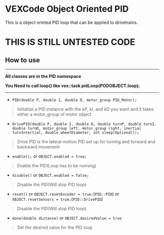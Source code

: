 # VEXCode Object Oriented PID

This is a object orinted PID loop that can be applied to drivetrains.

# **THIS IS STILL UNTESTED CODE**

## How to use
<hr>

**All classes are in the PID namespace**

**You Need to call loop() like vex::task pidLoop(PODOBJECT.loop);**

<hr>

* ``PID(double P, double I, double D, motor_group PID_Motor);``

>Initialize a PID instance with the kP, kI, and kD you want and it takes either a motor_group of motor object

* ``DrivePID(double P, double I, double D, double turnP, double turnI, double turnD, motor_group left, motor_group right, inertial turnIntertial, double wheelDiameter, int sleep(Optional));``

>Drive PID is the lateral motion PID set up for turning and forward and backward movement

* ``enable();`` or ``OBJECT.enabled = true;``

>Enable the PID(Loop has to be running)

* ``disable()`` or ``OBJECT.enabled = false;``

>Disable the PID(Will stop PID loop)

* ``reset()`` or ``OBJECT.resetEncoder = true;``(``PID::PID``) or ``OBJECT.resetSensors = true;``(``PID::DrivePID``)

>Disable the PID(Will stop PID loop)

* ``move(double distance)`` or ``OBJECT.desiredValue = true``

>Set the desired value for the PID loop